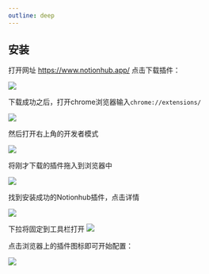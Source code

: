 ```yaml
---
outline: deep
---
```


## 安装

打开网址 https://www.notionhub.app/ 点击下载插件：

![](https://images.malinkang.com/2025/05/0d304e0d6dd7c5c726431f88dcbaaad2.png)

下载成功之后，打开chrome浏览器输入`chrome://extensions/` 

![](https://images.malinkang.com/2025/05/06306ca2c6cde869aad1cf8518f3fa0f.png)

然后打开右上角的开发者模式

![](https://images.malinkang.com/2025/05/34a897ca7322291f19aa54e4d39a23c0.png)

将刚才下载的插件拖入到浏览器中

![](https://images.malinkang.com/2025/05/0acc4ed4876af09209c475d1140fe21b.png)

找到安装成功的Notionhub插件，点击详情

![](https://images.malinkang.com/2025/05/c8e6f1e1b333011639b0ba87af0d33c3.png)

下拉将固定到工具栏打开
![](https://images.malinkang.com/2025/05/9df25756fe7a1cdd5bf5312f40078554.png)

点击浏览器上的插件图标即可开始配置：

![](https://images.malinkang.com/2025/05/80f55213cb6c13455b15c79e930cf1e0.png)